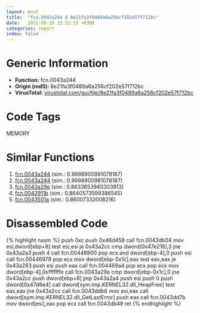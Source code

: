 ```yaml
---
layout: post
title:  "fcn.0043a244 @ 8e21fa3f0489a6a256cf202e57f712bc"
date:   2021-08-30 15:52:19 +0300
categories: report
index: false
---
```


# Generic Information
- **Function:** fcn.0043a244
- **Origin (md5):** 8e21fa3f0489a6a256cf202e57f712bc
- **VirusTotal:** [virustotal.com/gui/file/8e21fa3f0489a6a256cf202e57f712bc][virustotal_ref]

# Code Tags
<span class="tag" id="MEMORY">MEMORY</span>


# Similar Functions

1. [fcn.0043a244][similar_1_ref] (sim.: 0.9998900981078187)
2. [fcn.0043a244][similar_2_ref] (sim.: 0.9998900981078187)
3. [fcn.0043a29e][similar_3_ref] (sim.: 0.8833653940303913)
4. [fcn.0042911b][similar_4_ref] (sim.: 0.8640573599386545)
5. [fcn.0043501a][similar_5_ref] (sim.: 0.86007332008216)


# Disassembled Code

{% highlight nasm %}
push 0xc
push 0x46d458
call fcn.0043db04
mov esi,dword[ebp+8]
test esi,esi
je 0x43a2cc
cmp dword[0x47e218],3
jne 0x43a2a3
push 4
call fcn.00446900
pop ecx
and dword[ebp-4],0
push esi
call fcn.00446979
pop ecx
mov dword[ebp-0x1c],eax
test eax,eax
je 0x43a283
push esi
push eax
call fcn.004469a4
pop ecx
pop ecx
mov dword[ebp-4],0xfffffffe
call fcn.0043a29a
cmp dword[ebp-0x1c],0
jne 0x43a2cc
push dword[ebp+8]
jmp 0x43a2a4
push esi
push 0
push dword[0x47d6e4]
call dword[sym.imp.KERNEL32.dll_HeapFree]
test eax,eax
jne 0x43a2cc
call fcn.0043ddb6
mov esi,eax
call dword[sym.imp.KERNEL32.dll_GetLastError]
push eax
call fcn.0043dd7b
mov dword[esi],eax
pop ecx
call fcn.0043db49
ret 
{% endhighlight %}


[similar_1_ref]: /report/fcn.0043a244@ff219f45286905b4a87327ca719363be
[similar_2_ref]: /report/fcn.0043a244@44e1ffcf4e71f4505c09d520fd75f1e4
[similar_3_ref]: /report/fcn.0043a29e@46f6c2adf1fd4d1453ed312ca79dd9bf
[similar_4_ref]: /report/fcn.0042911b@9964b63070116cfb2469e51850178af1
[similar_5_ref]: /report/fcn.0043501a@7b00dd8f2abf54a73bfb09681334ff78
[virustotal_ref]: https://www.virustotal.com/gui/file/8e21fa3f0489a6a256cf202e57f712bc